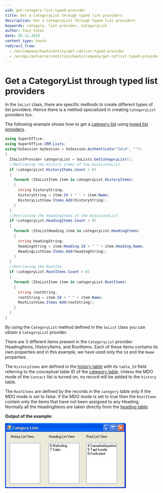 ```yaml
---
uid: get-category-list-typed-provider
title: Get a CategoryList through typed list providers
description: Get a CategoryList through typed list providers
keywords: category, list provider, CategoryList
author: Tony Yates
date: 05.11.2016
content_type: howto
redirect_from:
  - /en/company/howto/entity/get-catlist-typed-provider
  - /en/api/netserver/entities/howto/company/get-catlist-typed-provider
---
```


# Get a CategoryList through typed list providers

In the `SoList` class, there are specific methods to create different types of list providers. Hence there is a method specialized in creating `CategoryList` providers too.

The following example shows how to get a [category list][2] using [typed list providers][1].

```csharp
using SuperOffice;
using SuperOffice.CRM.Lists;
using(SoSession mySession = SoSession.Authenticate("SAL0", ""))
{
  ISoListProvider categoryList = SoLists.GetCategoryList();
  //Retrieving the History items of the AssociateList
  if (categoryList.HistoryItems.Count > 0)
  {
    foreach (ISoListItem item in categoryList.HistoryItems)
    {
      string historyString;
      historyString = item.Id + " " + item.Name;
      HistoryListView.Items.Add(historyString);
    }
  }
  //Retrieving the HeadingItems of the AssociateList
  if (categoryList.HeadingItems.Count > 0)
  {
    foreach (ISoListHeading item in categoryList.HeadingItems)
    {
      string headingString;
      headingString = item.Heading.Id + " " + item.Heading.Name;
      HeadingListView.Items.Add(headingString);
    }
  }
  //Retrieving the RootItm
  if (categoryList.RootItems.Count > 0)
  {
    foreach (ISoListItem item in categoryList.RootItems)
    {
      string rootString;
      rootString = item.Id + " " + item.Name;
      RootListView.Items.Add(rootString);
    }
  }
}
```

By using the `CategoryList` method defined in the `SoList` class you can obtain a `CategoryList` provider.

There are 3 different items present in the `CategoryList` provider: HeadingItems, HistoryItems, and RootItems. Each of these items contains its own properties and in this example, we have used only the `Id` and the `Name` properties.

The `HistoryItems` are defined in the [history table][1] with its `table_Id` field referring to the conceptual table ID of the [category table][4]. Unless the MDO mode of the `Contact` list is turned on, no record will be added to the `history` table.

The `RootItems` are defined by the records in the `category` table only if the MDO mode is set to false. If the MDO mode is set to true then the `RootItems` contain only the items that have not been assigned to any Heading. Normally all the HeadingItems are taken directly from the [heading table][5].

**Output of the example:**

![Get a CategoryList through typed list providers -screenshot][img1]

<!-- Referenced links -->
[1]: ../../../lists/entity/typed-list.md
[2]: ../../../../company/reference/index.md#categorylist
[4]: ../../../../database/tables/category.md
[5]: ../../../../database/tables/heading.md

<!-- Referenced images -->
[img1]: media/image002.jpg
